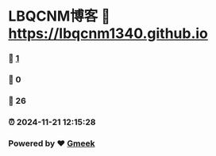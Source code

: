 # LBQCNM博客 :link: https://lbqcnm1340.github.io 
### :page_facing_up: [1](https://lbqcnm1340.github.io/tag.html) 
### :speech_balloon: 0 
### :hibiscus: 26 
### :alarm_clock: 2024-11-21 12:15:28 
### Powered by :heart: [Gmeek](https://github.com/Meekdai/Gmeek)
